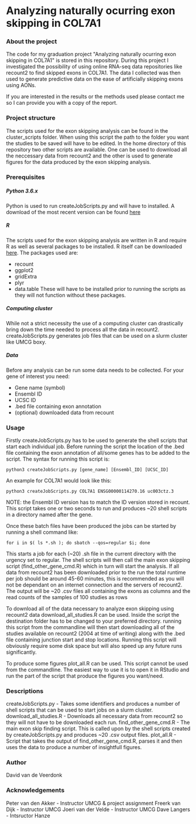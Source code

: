# Analyzing naturally ocurring exon skipping in COL7A1

### About the project
The code for my graduation project "Analyzing naturally ocurring exon skipping in COL7A1" is stored in this repository. During this project I investigated the possibility of using online RNA-seq data repositories like recount2 to find skipped exons in COL7A1. The data I collected was then used to generate predictive data on the ease of artificially skipping exons using AONs.

If you are interested in the results or the methods used please contact me so I can provide you with a copy of the report.

### Project structure
The scripts used for the exon skipping analysis can be found in the cluster_scripts folder. When using this script the path to the folder you want the studies to be saved will have to be edited. In the home directory of this repository two other scripts are available. One can be used to download all the neccessary data from recount2 and the other is used to generate figures for the data produced by the exon skipping analysis.

### Prerequisites
##### Python 3.6.x
Python is used to run createJobScripts.py and will have to installed. A download of the most recent version can be found [here](https://www.python.org/downloads/)
##### R
The scripts used for the exon skipping analysis are written in R and require R as well as several packages to be installed. R itself can be downloaded [here](https://www.r-project.org/).
The packages used are:
* recount
* ggplot2
* gridExtra
* plyr
* data.table
These will have to be installed prior to running the scripts as they will not function without these packages.

##### Computing cluster
While not a strict necessity the use of a computing cluster can drastically bring down the time needed to process all the data in recount2. createJobScripts.py generates job files that can be used on a slurm cluster like UMCG boxy.

##### Data
Before any analysis can be run some data needs to be collected. For your gene of interest you need:
* Gene name (symbol)
* Ensembl ID
* UCSC ID
* .bed file containing exon annotation
* (optional) downloaded data from recount

### Usage
Firstly createJobScripts.py has to be used to generate the shell scripts that start each individual job. Before running the script the location of the .bed file containing the exon annotation of all/some genes has to be added to the script. The syntax for running this script is: 

`python3 createJobScripts.py [gene_name] [Ensembl_ID] [UCSC_ID]`

An example for COL7A1 would look like this: 

`python3 createJobScripts.py COL7A1 ENSG00000114270.16 uc003ctz.3`

NOTE: the Ensembl ID version has to match the ID version stored in recount.
This script takes one or two seconds to run and produces ~20 shell scripts in a directory named after the gene.

Once these batch files have been produced the jobs can be started by running a shell command like:

`for i in $( ls *.sh ); do sbatch --qos=regular $i; done`

This starts a job for each (~20) .sh file in the current directory with the urgency set to regular. The shell scripts will then call the main exon skipping script (find_other_gene_cmd.R) which in turn will start the analysis. If all data from recount2 has been downloaded prior to the run the total runtime per job should be around 45-60 minutes, this is recommended as you will not be dependant on an internet connection and the servers of recount2. The output will be ~20 .csv files all containing the exons as columns and the read counts of the samples of 100 studies as rows

To download all of the data necessary to analyze exon skipping using recount2 data download_all_studies.R can be used. Inside the script the destination folder has to be changed to your preferred directory. running this script from the commandline will then start downloading all of the studies available on recount2 (2004 at time of writing) along with the .bed file containing junction start and stop locations. Running this script will obviously require some disk space but will also speed up any future runs significantly.

To produce some figures plot_all.R can be used. This script cannot be used from the commandline. The easiest way to use it is to open it in RStudio and run the part of the script that produce the figures you want/need.

### Descriptions
createJobScripts.py - Takes some identifiers and produces a number of shell scripts that can be used to start jobs on a slurm cluster.
download_all_studies.R - Downloads all necessary data from recount2 so they will not have to be downloaded each run.
find_other_gene_cmd.R - The main exon skip finding script. This is called upon by the shell scripts created by createJobScripts.py and produces ~20 .csv output files.
plot_all.R - Script that takes the output of find_other_gene_cmd.R, parses it and then uses the data to produce a number of insightfull figures.

### Author
David van de Veerdonk

### Acknowledgements
Peter van den Akker - Instructor UMCG & project assignment
Freerk van Dijk - Instructor UMCG
Joeri van der Velde - Instructor UMCG
Dave Langers - Intsructor Hanze

